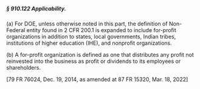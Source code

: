 ##### § 910.122 Applicability. #####

(a) For DOE, unless otherwise noted in this part, the definition of Non-Federal entity found in 2 CFR 200.1 is expanded to include for-profit organizations in addition to states, local governments, Indian tribes, institutions of higher education (IHE), and nonprofit organizations.

(b) A for-profit organization is defined as one that distributes any profit not reinvested into the business as profit or dividends to its employees or shareholders.

[79 FR 76024, Dec. 19, 2014, as amended at 87 FR 15320, Mar. 18, 2022]